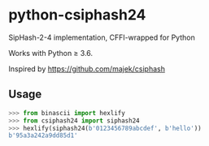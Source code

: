 # python-csiphash24

SipHash-2-4 implementation, CFFI-wrapped for Python

Works with Python ≥ 3.6.

Inspired by https://github.com/majek/csiphash

## Usage

```python
>>> from binascii import hexlify
>>> from csiphash24 import siphash24
>>> hexlify(siphash24(b'0123456789abcdef', b'hello'))
b'95a3a242a9dd85d1'
```
